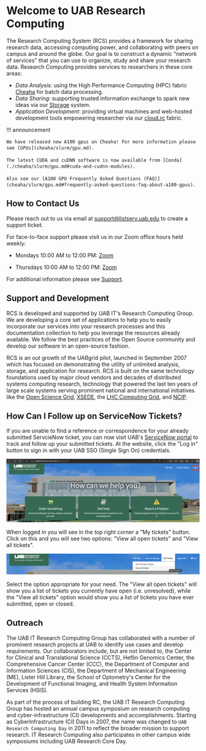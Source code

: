 # Welcome to UAB Research Computing

The Research Computing System (RCS) provides a framework for sharing research data, accessing computing power, and collaborating with peers on campus and around the globe. Our goal is to construct a dynamic "network of services" that you can use to organize, study and share your research data. Research Computing provides services to researchers in these core areas:

- _Data Analysis_: using the High Performance Computing (HPC) fabric [Cheaha](cheaha/getting_started.md) for batch data processing.
- _Data Sharing_: supporting trusted information exchange to spark new ideas via our [Storage](data_management/index.md) system.
- _Application Development_: providing virtual machines and web-hosted development tools empowering researcher via our [cloud.rc](uab_cloud/index.md) fabric.

<!-- markdownlint-disable MD046 -->
!!! announcement

    We have released new A100 gpus on Cheaha! For more information please see [GPUs](cheaha/slurm/gpu.md).

    The latest CUDA and cuDNN software is now available from [Conda](./cheaha/slurm/gpu.md#cuda-and-cudnn-modules).

    Also see our [A100 GPU Frequently Asked Questions (FAQ)](cheaha/slurm/gpu.md#frequently-asked-questions-faq-about-a100-gpus).
<!-- markdownlint-enable MD046 -->

## How to Contact Us

Please reach out to us via email at <support@listserv.uab.edu> to create a support ticket.

For face-to-face support please visit us in our Zoom office hours held weekly:

- Mondays 10:00 AM to 12:00 PM:
[Zoom](https://uab.zoom.us/j/81783104592?pwd=L21OOWNlY2doWXova3MzOGFRcE4zQT09)

- Thursdays 10:00 AM to 12:00 PM:
[Zoom](https://uab.zoom.us/j/81783104592?pwd=L21OOWNlY2doWXova3MzOGFRcE4zQT09)

For additional information please see [Support](./help/support.md).

## Support and Development

RCS is developed and supported by UAB IT's Research Computing Group. We are developing a core set of applications to help you to easily incorporate our services into your research processes and this documentation collection to help you leverage the resources already available. We follow the best practices of the Open Source community and develop our software in an open-source fashion.

RCS is an out growth of the UABgrid pilot, launched in September 2007 which has focused on demonstrating the utility of unlimited analysis, storage, and application for research. RCS is built on the same technology foundations used by major cloud vendors and decades of distributed systems computing research, technology that powered the last ten years of large scale systems serving prominent national and international initiatives like the [Open Science Grid](https://osg-htc.org/), [XSEDE](https://www.xsede.org/), the [LHC Computing Grid](https://wlcg.web.cern.ch/), and [NCIP](https://datascience.cancer.gov/).

## How Can I Follow up on ServiceNow Tickets?

If you are unable to find a reference or correspondence for your already submitted ServcieNow ticket, you can now visit UAB's [ServiceNow portal](https://uabprod.service-now.com/service_portal) to track and follow up your submitted tickets. At the website, click the "Log in" button to sign in with your UAB SSO (Single Sign On) credentials.

![Landing page of ServiceNow Portal with the "Log in" button highlighted](images/servicenow_landing_page.png)

When logged in you will see in the top right corner a "My tickets" button. Click on this and you will see two options: "View all open tickets" and "View all tickets".

![ServiceNow Portal after Logging in, highlighting "My tickets" options](images/servicenow_landing_page_tickets.png)

Select the option appropriate for your need. The "View all open tickets" will show you a list of tickets you currently have open (i.e. unresolved), while the "View all tickets" option would show you a list of tickets you have ever submitted, open or closed.

## Outreach

The UAB IT Research Computing Group has collaborated with a number of prominent research projects at UAB to identify use cases and develop requirements. Our collaborators include, but are not limited to, the Center for Clinical and Translational Science (CCTS), Heflin Genomics Center, the Comprehensive Cancer Center (CCC), the Department of Computer and Information Sciences (CIS), the Department of Mechanical Engineering (ME), Lister Hill Library, the School of Optometry's Center for the Development of Functional Imaging, and Health System Information Services (HSIS).

As part of the process of building RC, the UAB IT Research Computing Group has hosted an annual campus symposium on research computing and cyber-infrastructure (CI) developments and accomplishments. Starting as CyberInfrastructure (CI) Days in 2007, the name was changed to `UAB Research Computing Day` in 2011 to reflect the broader mission to support research. IT Research Computing also participates in other campus wide symposiums including UAB Research Core Day.
